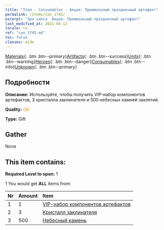 ```yaml
---
title: "Item - Consumables - Акция: Премиальный праздничный артефакт"
permalink: /Items/con_1745/
excerpt: "Эра хаоса  Акция: Премиальный праздничный артефакт"
last_modified_at: 2021-04-12
locale: ru
ref: "con_1745.md"
toc: false
classes: wide
---
```

 [Materials](/ru/Items/){: .btn .btn--primary}[Artifacts](/ru/Items/Artifacts/){: .btn .btn--success}[Units](/ru/Items/Units/){: .btn .btn--warning}[Heroes](/ru/Items/Heroes/){: .btn .btn--danger}[Consumables](/ru/Items/Consumables/){: .btn .btn--info}[Unknown](/ru/Items/Unknown/){: .btn .btn--primary}

## Подробности
 **Описание:** Используйте, чтобы получить VIP-набор компонентов артефактов, 3 кристалла заклинателя и 500 небесных камней заклятий.

 **Quality:** <span style="color: #FF8C00">OK</span>

 **Type:** Gift

## Gather

  None

## This item contains:

 **Required Level to open:** 1

 1 You would get **ALL** items  from:

  | Nr | Amount |     Item    |
  |:---|:-------|:------------|
  | 1 | 1 | [VIP-набор компонентов артефактов](/ru/Items/con_1740/) | 
  | 2 | 3 | [Кристалл заклинателя](/ru/Items/art_189/) | 
  | 3 | 500 | [Небесный камень](/ru/Items/art_188/) | 
